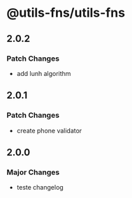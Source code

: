 # @utils-fns/utils-fns

## 2.0.2

### Patch Changes

- add lunh algorithm

## 2.0.1

### Patch Changes

- create phone validator

## 2.0.0

### Major Changes

- teste changelog
